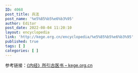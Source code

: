 ```yaml
---
ID: 4068
post_title: 兵法
post_name: '%e5%85%b5%e6%b3%95'
author: Editor
post_date: 2022-08-04 11:20:10
layout: encyclopedia
link: 'http://kege.org.cn/encyclopedia/%e5%85%b5%e6%b3%95'
published: true
tags: [ ]
categories: [ ]
---
```

参考链接：<a href="http://kege.org.cn/encyclopedia/%e3%80%8a%e5%86%85%e7%bb%8f%e3%80%8b%e6%89%80%e5%bc%95%e5%8f%a4%e5%8c%bb%e4%b9%a6">《内经》所引古医书 – kege.org.cn</a>
